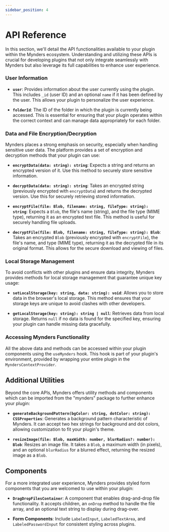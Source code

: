 ```yaml
---
sidebar_position: 4
---
```




# API Reference

In this section, we'll detail the API functionalities available to your plugin within the Mynders ecosystem. Understanding and utilizing these APIs is crucial for developing plugins that not only integrate seamlessly with Mynders but also leverage its full capabilities to enhance user experience.

### User Information

-   **`user`**: Provides information about the user currently using the plugin. This includes `_id` (user ID) and an optional `name` if it has been defined by the user. This allows your plugin to personalize the user experience.
    
-   **`folderId`**: The ID of the folder in which the plugin is currently being accessed. This is essential for ensuring that your plugin operates within the correct context and can manage data appropriately for each folder.
    

### Data and File Encryption/Decryption

Mynders places a strong emphasis on security, especially when handling sensitive user data. The platform provides a set of encryption and decryption methods that your plugin can use:

-   **`encryptData(data: string): string`**: Expects a string and returns an encrypted version of it. Use this method to securely store sensitive information.
    
-   **`decryptData(data: string): string`**: Takes an encrypted string (previously encrypted with `encryptData`) and returns the decrypted version. Use this for securely retrieving stored information.
    
-   **`encryptFile(file: Blob, filename: string, fileType: string): string`**: Expects a `Blob`, the file's name (string), and the file type (MIME type), returning it as an encrypted text file. This method is useful for securely handling file uploads.
    
-   **`decryptFile(file: Blob, filename: string, fileType: string): Blob`**: Takes an encrypted `Blob` (previously encrypted with `encryptFile`), the file's name, and type (MIME type), returning it as the decrypted file in its original format. This allows for the secure download and viewing of files.
    

### Local Storage Management

To avoid conflicts with other plugins and ensure data integrity, Mynders provides methods for local storage management that guarantee unique key usage:

-   **`setLocalStorage(key: string, data: string): void`**: Allows you to store data in the browser's local storage. This method ensures that your storage keys are unique to avoid clashes with other developers.
    
-   **`getLocalStorage(key: string): string | null`**: Retrieves data from local storage. Returns `null` if no data is found for the specified key, ensuring your plugin can handle missing data gracefully.
    

### Accessing Mynders Functionality

All the above data and methods can be accessed within your plugin components using the `useMynders` hook. This hook is part of your plugin's environment, provided by wrapping your entire plugin in the `MyndersContextProvider`.

## Additional Utilities

Beyond the core APIs, Mynders offers utility methods and components which can be imported from the "mynders" package to further enhance your plugin:

-   **`generateBackgroundPattern(bgColor: string, dotColor: string): CSSProperties`**: Generates a background pattern characteristic of Mynders. It can accept two hex strings for background and dot colors, allowing customization to fit your plugin's theme.
    
-   **`resizeImage(file: Blob, maxWidth: number, blurRadius?: number): Blob`**: Resizes an image file. It takes a `Blob`, a maximum width (in pixels), and an optional `blurRadius` for a blurred effect, returning the resized image as a `Blob`.
    

## Components

For a more integrated user experience, Mynders provides styled form components that you are welcomed to use within your plugin:

-   **`DragDropFilesContainer`**: A component that enables drag-and-drop file functionality. It accepts children, an `onDrop` method to handle the file array, and an optional text string to display during drag-over.
    
-   **Form Components**: Include `LabeledInput`, `LabeledTextArea`, and `LabeledPasswordInput` for consistent styling across plugins.